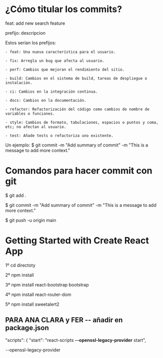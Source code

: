 # ¿Cómo titular los commits?

feat: add new search feature

prefijo: descripcion

Estos serían los prefijos:

    - feat: Una nueva característica para el usuario.

    - fix: Arregla un bug que afecta al usuario.

    - perf: Cambios que mejoran el rendimiento del sitio.

    - build: Cambios en el sistema de build, tareas de despliegue o instalación.

    - ci: Cambios en la integración continua.

    - docs: Cambios en la documentación.

    - refactor: Refactorización del código como cambios de nombre de variables o funciones.

    - style: Cambios de formato, tabulaciones, espacios o puntos y coma, etc; no afectan al usuario.

    - test: Añade tests o refactoriza uno existente.

Un ejemplo:
$  git commit -m "Add summary of commit" -m "This is a message to add more context."

# Comandos para hacer commit con git

$ git add .

$ git commit -m "Add summary of commit" -m "This is a message to add more context."

$ git push -u origin main

# Getting Started with Create React App

1º cd directoty

2º npm install

3º npm install react-bootstrap bootstrap

4º npm install react-router-dom

5º npm install sweetalert2

## PARA ANA CLARA y FER -- añadir en package.json
"scripts": {
    "start": "react-scripts **--openssl-legacy-provider** start",

--openssl-legacy-provider
